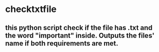 # checktxtfile

## this python script check if the file has .txt and the word "important" inside. Outputs the files' name if both requirements are met.
